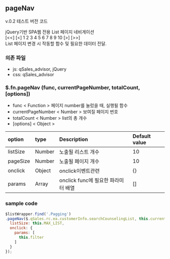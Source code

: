 ## pageNav
v.0.2 테스트 버전 코드

jQuery기반 SPA웹 전용 List 페이지 네비게이션          
[<<] [<] 1 2 3 4 5 6 7 8 9 10 [>] [>>]  
List 페이지 변경 시 작동할 함수 및 필요한 데이터 전달.


### 의존 파일

- js: qSales_advisor, jQuery
- css: qSales_advisor


###	$.fn.pageNav (func, currentPageNumber, totalCount, [options]) 
- func < Function > 페이지 number를 눌렀을 때, 실행될 함수
- currentPageNumber < Number > 보여질 페이지 번호
- totalCount < Number > list의 총 개수
- [options] < Object >

| option | type | Description | Default value |
| :--- | :--- | :--- | :--- |
| listSize | Number | 노출될 리스트 개수 | 10 |
| pageSize | Number | 노출될 페이지 개수 | 10 |
| onclick | Object | onclick이벤트관련 | {} |
| params | Array | onclick func에 필요한 파라미터 배열 | [] |


### sample code 
```js
$listWrapper.find('.Pagging')
.pageNav($.qSales.rc.ea.customerInfo.searchCounselingList, this.currentPageNumber, this.totalCount, {
  listSize: this.MAX_LIST,
  onclick: {
    params: [
      this.filter
    ]
  }
});
```




